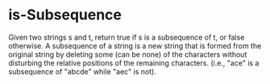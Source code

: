 # is-Subsequence
Given two strings s and t, return true if s is a subsequence of t, or false otherwise.  A subsequence of a string is a new string that is formed from the original string by deleting some (can be none) of the characters without disturbing the relative positions of the remaining characters. (i.e., "ace" is a subsequence of "abcde" while "aec" is not).

